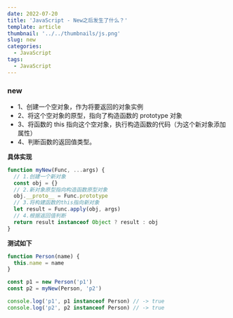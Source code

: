 ```yaml
---
date: 2022-07-20
title: 'JavaScript - New之后发生了什么？'
template: article
thumbnail: '../../thumbnails/js.png'
slug: new
categories:
  - JavaScript
tags:
  - JavaScript
---
```


### new

- 1、创建一个空对象，作为将要返回的对象实例
- 2、将这个空对象的原型，指向了构造函数的 prototype 对象
- 3、将函数的 this 指向这个空对象，执行构造函数的代码（为这个新对象添加属性）
- 4、判断函数的返回值类型。

**具体实现**

```javascript
function myNew(Func, ...args) {
  // 1.创建一个新对象
  const obj = {}
  // 2.新对象原型指向构造函数原型对象
  obj.__proto__ = Func.prototype
  // 3.将构建函数的this指向新对象
  let result = Func.apply(obj, args)
  // 4.根据返回值判断
  return result instanceof Object ? result : obj
}
```

**测试如下**

```javascript
function Person(name) {
  this.name = name
}

const p1 = new Person('p1')
const p2 = myNew(Person, 'p2')

console.log('p1', p1 instanceof Person) // -> true
console.log('p2', p2 instanceof Person) // -> true
```
